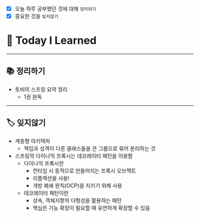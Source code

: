 - [x]  오늘 하루 공부했던 것에 대해 `정리하기`
- [x]  중요한 것을 `잊지않기`

# 🚩 Today I Learned

---

## 📚 정리하기

- 토비의 스프링 요약 정리
    - 1권 완독

---

## 🏷 잊지않기

- 계층형 아키텍처
    - 책임과 성격이 다른 클래스들을 큰 그룹으로 묶어 분리하는 것
- 스프링의 다이나믹 프록시는 데코레이터 패턴을 이용함
    - 다이나믹 프록시란
        - 런타임 시 동적으로 만들어지는 프록시 오브젝트
        - 리플렉션을 사용!
        - 개방 폐쇄 원칙(OCP)을 지키기 위해 사용
    - 데코레이터 패턴이란
        - 상속, 객체지향의 다형성을 활용하는 패턴
        - 핵심은 기능 확장이 필요할 때 유연하게 확장할 수 있음